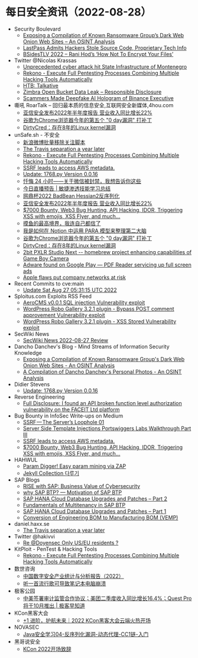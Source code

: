 # 每日安全资讯（2022-08-28）

- Security Boulevard
  - [Exposing a Compilation of Known Ransomware Group’s Dark Web Onion Web Sites – An OSINT Analysis](https://securityboulevard.com/2022/08/exposing-a-compilation-of-known-ransomware-groups-dark-web-onion-web-sites-an-osint-analysis/)
  - [LastPass Admits Hackers Stole Source Code, Proprietary Tech Info](https://securityboulevard.com/2022/08/lastpass-admits-hackers-stole-source-code-proprietary-tech-info/)
  - [BSidesTLV 2022 – Rani Hod’s ‘How Not To Encrypt Your Files’](https://securityboulevard.com/2022/08/bsidestlv-2022-rani-hods-how-not-to-encrypt-your-files/)
- Twitter @Nicolas Krassas
  - [Unprecedented cyber attack hit State Infrastructure of Montenegro](https://twitter.com/Dinosn/status/1563617725951483904)
  - [Rekono - Execute Full Pentesting Processes Combining Multiple Hacking Tools Automatically](https://twitter.com/Dinosn/status/1563595465085657088)
  - [HTB: Talkative](https://twitter.com/Dinosn/status/1563595367186178050)
  - [Zimbra Open Bucket Data Leak – Responsible Disclosure](https://twitter.com/Dinosn/status/1563413016070144001)
  - [Scammers Made Deepfake AI Hologram of Binance Executive](https://twitter.com/Dinosn/status/1563400536736829441)
- 嘶吼 RoarTalk – 回归最本质的信息安全,互联网安全新媒体,4hou.com
  - [亚信安全发布2022年半年度报告 营业收入同比增长22%](https://www.4hou.com/posts/ykA7)
  - [谷歌为Chrome浏览器今年的第五个 &quot;0 day漏洞&quot; 打补丁](https://www.4hou.com/posts/vJLX)
  - [DirtyCred：存在8年的Linux kernel漏洞](https://www.4hou.com/posts/JXX2)
- unSafe.sh - 不安全
  - [新浪微博批量移除关注脚本](https://buaq.net/go-124067.html)
  - [The Travis separation a year later](https://buaq.net/go-124048.html)
  - [Rekono - Execute Full Pentesting Processes Combining Multiple Hacking Tools Automatically](https://buaq.net/go-124051.html)
  - [SSRF leads to access AWS metadata.](https://buaq.net/go-124049.html)
  - [Update: 1768.py Version 0.0.16](https://buaq.net/go-124045.html)
  - [忏悔 24 小时——关于微信被封禁，我想告诉你这些](https://buaq.net/go-124043.html)
  - [今日直播预告 | 敏捷渗透技能学习总结](https://buaq.net/go-124050.html)
  - [网鼎杯2022 BadBean Hessian2反序列化](https://buaq.net/go-124038.html)
  - [亚信安全发布2022年半年度报告 营业收入同比增长22%](https://buaq.net/go-124036.html)
  - [$7000 Bounty, Web3 Bug Hunting, API Hacking, IDOR, Triggering XSS with emojis, XSS Flyer, and much…](https://buaq.net/go-124035.html)
  - [摸鱼的最高境界，我连自己都信了](https://buaq.net/go-124034.html)
  - [我是如何在 Notion 中运用 PARA 模型来整理第二大脑](https://buaq.net/go-124029.html)
  - [谷歌为Chrome浏览器今年的第五个 &quot;0 day漏洞&quot; 打补丁](https://buaq.net/go-124024.html)
  - [DirtyCred：存在8年的Linux kernel漏洞](https://buaq.net/go-124025.html)
  - [2bit PXLR Studio Next -- homebrew project enhancing capabilities of Game Boy Camera](https://buaq.net/go-123994.html)
  - [Adware found on Google Play — PDF Reader servicing up full screen ads](https://buaq.net/go-123992.html)
  - [Apple flaws put company networks at risk](https://buaq.net/go-123983.html)
- Recent Commits to cve:main
  - [Update Sat Aug 27 05:31:15 UTC 2022](https://github.com/trickest/cve/commit/6fce5d899095c681501e6afb88dd2355596c93fd)
- Sploitus.com Exploits RSS Feed
  - [AeroCMS v0.0.1 SQL injection Vulnerability exploit](https://sploitus.com/exploit?id=1337DAY-ID-37928&utm_source=rss&utm_medium=rss)
  - [WordPress Robo Gallery 3.2.1 plugin - Bypass POST comment approvement Vulnerability exploit](https://sploitus.com/exploit?id=1337DAY-ID-37926&utm_source=rss&utm_medium=rss)
  - [WordPress Robo Gallery 3.2.1 plugin - XSS Stored Vulnerability exploit](https://sploitus.com/exploit?id=1337DAY-ID-37927&utm_source=rss&utm_medium=rss)
- SecWiki News
  - [SecWiki News 2022-08-27 Review](http://www.sec-wiki.com/?2022-08-27)
- Dancho Danchev's Blog - Mind Streams of Information Security Knowledge
  - [Exposing a Compilation of Known Ransomware Group's Dark Web Onion Web Sites - An OSINT Analysis](https://ddanchev.blogspot.com/2022/08/exposing-compilation-of-known.html)
  - [A Compilation of Dancho Danchev's Personal Photos - An OSINT Analysis](https://ddanchev.blogspot.com/2022/08/a-compilation-of-dancho-danchevs.html)
- Didier Stevens
  - [Update: 1768.py Version 0.0.16](https://blog.didierstevens.com/2022/08/27/update-1768-py-version-0-0-16/)
- Reverse Engineering
  - [Full Disclosure: I found an API broken function level authorization vulnerability on the FACEIT Ltd platform](https://www.reddit.com/r/ReverseEngineering/comments/wzh38t/full_disclosure_i_found_an_api_broken_function/)
- Bug Bounty in InfoSec Write-ups on Medium
  - [SSRF — The Server’s Loophole 01](https://infosecwriteups.com/ssrf-the-servers-loophole-01-6e7e33fb1d57?source=rss----7b722bfd1b8d--bug_bounty)
  - [Server Side Template Injections Portswiggers Labs Walkthrough Part III](https://infosecwriteups.com/server-side-template-injections-portswiggers-labs-walkthrough-part-iii-bc6983412a3d?source=rss----7b722bfd1b8d--bug_bounty)
  - [SSRF leads to access AWS metadata.](https://infosecwriteups.com/ssrf-leads-to-access-aws-metadata-21952c220aeb?source=rss----7b722bfd1b8d--bug_bounty)
  - [$7000 Bounty, Web3 Bug Hunting, API Hacking, IDOR, Triggering XSS with emojis, XSS Flyer, and much…](https://infosecwriteups.com/7000-bounty-web3-bug-hunting-api-hacking-idor-triggering-xss-with-emojis-xss-flyer-and-much-fb4c51fb26ef?source=rss----7b722bfd1b8d--bug_bounty)
- HAHWUL
  - [Param Digger! Easy param mining via ZAP](https://www.hahwul.com/2022/08/27/zap-param-digger/)
  - [Jekyll Collection 다루기](https://www.hahwul.com/2022/08/27/jekyll-collection/)
- SAP Blogs
  - [RISE with SAP: Business Value of Cybersecurity](https://blogs.sap.com/2022/08/27/rise-with-sap-business-value-of-cybersecurity/)
  - [why SAP BTP? — Motivation of SAP BTP](https://blogs.sap.com/2022/08/27/why-sap-btp-motivation-of-sap-btp/)
  - [SAP HANA Cloud Database Upgrades and Patches – Part 2](https://blogs.sap.com/2022/08/27/sap-hana-cloud-database-upgrades-and-patches-part-2/)
  - [Fundamentals of Multitenancy in SAP BTP](https://blogs.sap.com/2022/08/27/fundamentals-of-multitenancy-in-sap-btp/)
  - [SAP HANA Cloud Database Upgrades and Patches – Part 1](https://blogs.sap.com/2022/08/27/sap-hana-cloud-database-upgrades-and-patches-part-1/)
  - [Conversion of Engineering BOM to Manufacturing BOM (VEMP)](https://blogs.sap.com/2022/08/27/conversion-of-engineering-bom-to-manufacturing-bom-vemp/)
- daniel.haxx.se
  - [The Travis separation a year later](https://daniel.haxx.se/blog/2022/08/27/the-travis-separation-a-year-later/)
- Twitter @hakivvi
  - [Re @Doyensec Only US/EU residents ?](https://twitter.com/hakivvi/status/1563330751520616448)
- KitPloit - PenTest & Hacking Tools
  - [Rekono - Execute Full Pentesting Processes Combining Multiple Hacking Tools Automatically](http://www.kitploit.com/2022/08/rekono-execute-full-pentesting.html)
- 数世咨询
  - [中国数字安全产业统计与分析报告（2022）](https://mp.weixin.qq.com/s?__biz=MzkxNzA3MTgyNg==&mid=2247494948&idx=1&sn=5e93426f57a340f9fe4ac327273dd086&chksm=c1449f99f633168fbfb8d0e80d87329dca6f810120d19820824f108569943ea177462752ee6a&scene=58&subscene=0#rd)
  - [听一首流行歌可导致笔记本电脑崩溃](https://mp.weixin.qq.com/s?__biz=MzkxNzA3MTgyNg==&mid=2247494948&idx=2&sn=c783af06669d07912caca04fbf1f6fd4&chksm=c1449f99f633168f45251e6a1b9366f7eeb9f4f6959c79a9b9b2a1323746c617b0be8885ab86&scene=58&subscene=0#rd)
- 极客公园
  - [中美签署审计监管合作协议；美团二季度收入同比增长16.4%；Quest Pro将于10月推出 | 极客早知道](https://mp.weixin.qq.com/s?__biz=MTMwNDMwODQ0MQ==&mid=2652966274&idx=1&sn=27b1ff5024da738b17189aa273eb8b2e&chksm=7e5470344923f9221b76c3e0e347c38582bfcd33f8e6cbd519309fa6882a2cc7758fc7af35b7&scene=58&subscene=0#rd)
- KCon黑客大会
  - [+1 进阶，护航未来｜2022 KCon黑客大会云端火热开场](https://mp.weixin.qq.com/s?__biz=MzIzOTAwNzc1OQ==&mid=2651135810&idx=1&sn=0c8cbc1c6801eb435e43e11c9925871d&chksm=f2c11e22c5b697341cab912b2d26c343fa6ec5720a08231e50d8fc3d2ad095c5ba563c7c7512&scene=58&subscene=0#rd)
- NOVASEC
  - [Java安全学习04-反序列化漏洞-动态代理-CC1链-入门](https://mp.weixin.qq.com/s?__biz=MzUzODU3ODA0MA==&mid=2247487993&idx=1&sn=9c6d388e20779e343c6885fd5bc257fc&chksm=fad4cceecda345f84249d2130ce7fffc7e8b7fa3e1b7dd28135b1d9d96af003d8466e7464c63&scene=58&subscene=0#rd)
- 黑哥说安全
  - [KCon 2022开场致辞](https://mp.weixin.qq.com/s?__biz=Mzg5OTU1NTEwMg==&mid=2247483851&idx=1&sn=32e0d57bbf83e0b9895e509eeb690652&chksm=c050cbbaf72742ac218ff4c0f05f92da85226a10f22f409ea1617420c5d11dc34b3527221b44&scene=58&subscene=0#rd)
